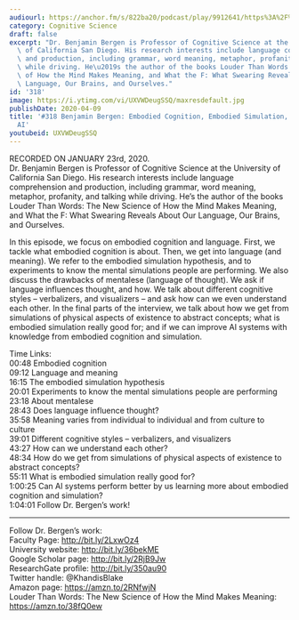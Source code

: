```yaml
---
audiourl: https://anchor.fm/s/822ba20/podcast/play/9912641/https%3A%2F%2Fd3ctxlq1ktw2nl.cloudfront.net%2Fproduction%2F2020-0-24%2F44937362-44100-2-145ccdd103821.m4a
category: Cognitive Science
draft: false
excerpt: "Dr. Benjamin Bergen is Professor of Cognitive Science at the University\
  \ of California San Diego. His research interests include language comprehension\
  \ and production, including grammar, word meaning, metaphor, profanity, and talking\
  \ while driving. He\u2019s the author of the books Louder Than Words: The New Science\
  \ of How the Mind Makes Meaning, and What the F: What Swearing Reveals About Our\
  \ Language, Our Brains, and Ourselves."
id: '318'
image: https://i.ytimg.com/vi/UXVWDeugSSQ/maxresdefault.jpg
publishDate: 2020-04-09
title: '#318 Benjamin Bergen: Embodied Cognition, Embodied Simulation, Language, And
  AI'
youtubeid: UXVWDeugSSQ
---
```

<div class="timelinks">

RECORDED ON JANUARY 23rd, 2020.  
Dr. Benjamin Bergen is Professor of Cognitive Science at the University of California San Diego. His research interests include language comprehension and production, including grammar, word meaning, metaphor, profanity, and talking while driving. He’s the author of the books Louder Than Words: The New Science of How the Mind Makes Meaning, and What the F: What Swearing Reveals About Our Language, Our Brains, and Ourselves.

In this episode, we focus on embodied cognition and language. First, we tackle what embodied cognition is about. Then, we get into language (and meaning). We refer to the embodied simulation hypothesis, and to experiments to know the mental simulations people are performing. We also discuss the drawbacks of mentalese (language of thought). We ask if language influences thought, and how. We talk about different cognitive styles – verbalizers, and visualizers – and ask how can we even understand each other. In the final parts of the interview, we talk about how we get from simulations of physical aspects of existence to abstract concepts; what is embodied simulation really good for; and if we can improve AI systems with knowledge from embodied cognition and simulation. 

Time Links:  
<time>00:48</time> Embodied cognition  
<time>09:12</time> Language and meaning  
<time>16:15</time> The embodied simulation hypothesis  
<time>20:01</time> Experiments to know the mental simulations people are performing  
<time>23:18</time> About mentalese  
<time>28:43</time> Does language influence thought?  
<time>35:58</time> Meaning varies from individual to individual and from culture to culture  
<time>39:01</time> Different cognitive styles – verbalizers, and visualizers  
<time>43:27</time> How can we understand each other?  
<time>48:34</time> How do we get from simulations of physical aspects of existence to abstract concepts?  
<time>55:11</time> What is embodied simulation really good for?  
<time>1:00:25</time> Can AI systems perform better by us learning more about embodied cognition and simulation?  
<time>1:04:01</time> Follow Dr. Bergen’s work!

---

Follow Dr. Bergen’s work:  
Faculty Page: http://bit.ly/2LxwOz4  
University website: http://bit.ly/36bekME  
Google Scholar page: http://bit.ly/2RjB9Jw  
ResearchGate profile: http://bit.ly/350au90  
Twitter handle: @KhandisBlake  
Amazon page: https://amzn.to/2RNfwjN  
Louder Than Words: The New Science of How the Mind Makes Meaning: https://amzn.to/38fQ0ew
</div>

